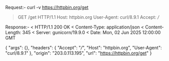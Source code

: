 Request:-
curl -v https://httpbin.org/get
> GET /get HTTP/1.1
> Host: httpbin.org
> User-Agent: curl/8.9.1
> Accept: */*

Response:-
< HTTP/1.1 200 OK
< Content-Type: application/json
< Content-Length: 345
< Server: gunicorn/19.9.0
< Date: Mon, 02 Jun 2025 12:00:00 GMT

{
  "args": {},
  "headers": {
    "Accept": "*/*",
    "Host": "httpbin.org",
    "User-Agent": "curl/8.9.1"
  },
  "origin": "203.0.113.195",
  "url": "https://httpbin.org/get"
}
